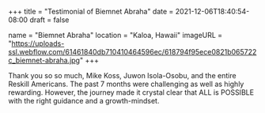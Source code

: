 +++
title = "Testimonial of Biemnet Abraha"
date = 2021-12-06T18:40:54-08:00
draft = false

name = "Biemnet Abraha"
location = "Kaloa, Hawaii"
imageURL = "https://uploads-ssl.webflow.com/61461840db710410464596ec/618794f95ece0821b065722c_biemnet-abraha.jpg"
+++

Thank you so so much, Mike Koss, Juwon Isola-Osobu, and the entire Reskill Americans. The past 7 months were challenging as well as highly rewarding. However, the journey made it crystal clear that ALL is POSSIBLE with the right guidance and a growth-mindset.
